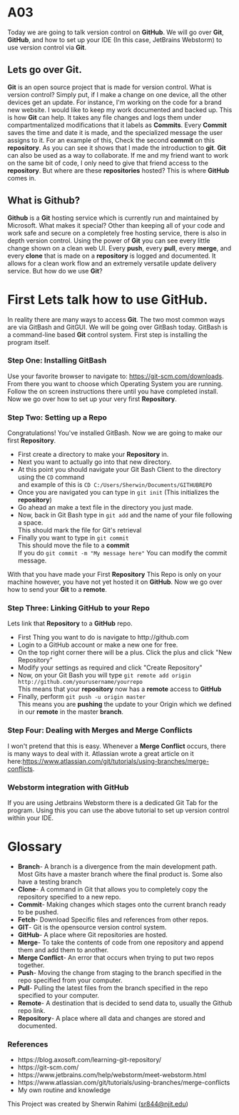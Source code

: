 # A03

Today we are going to talk version control on <b>GitHub</b>.  We will go over <b>Git</b>, <b>GitHub</b>, and how to set up your IDE (In this case, JetBrains Webstorm) to use version control via <b>Git</b>.

<h2>Lets go over <b>Git</b>.</h2>

<b>Git</b> is an open source project that is made for version control.  What is version control?  Simply put, if I make a change on one device, all the other devices get an update.  For instance, I'm working on the code for a brand new website.  I would like to keep my work documented and backed up.  This is how <b>Git</b> can help.  It takes any file changes and logs them under compartmentalized modifications that it labels as <b>Commits</b>.  Every <b>Commit</b> saves the time and date it is made, and the specialized message the user assigns to it.  For an example of this, Check the second <b>commit</b> on this <b>repository</b>.  As you can see it shows that I made the introduction to <b>git</b>.  <b>Git</b> can also be used as a way to collaborate.  If me and my friend want to work on the same bit of code, I only need to give that friend access to the <b>repository</b>.  But where are these <b>repositories</b> hosted?  This is where <b>GitHub</b> comes in.

<h2>What is <b>Github</b>?</h2>

<b>Github</b> is a <b>Git</b> hosting service which is currently run and maintained by Microsoft.  What makes it special?  Other than keeping all of your code and work safe and secure on a completely free hosting service, there is also in depth version control.  Using the power of <b>Git</b> you can see every little change shown on a clean web UI.  Every <b>push</b>, every <b>pull</b>, every <b>merge</b>, and every <b>clone</b> that is made on a <b>repository</b> is logged and documented.  It allows for a clean work flow and an extremely versatile update delivery service.  But how do we use <b>Git</b>?

<h1>First Lets talk how to use <b>GitHub</b>.</h1>

In reality there are many ways to access <b>Git</b>.  The two most common ways are via GitBash and GitGUI.  We will be going over GitBash today.  GitBash is a command-line based <b>Git</b> control system.  First step is installing the program itself.

<h3>Step One: Installing GitBash</h3>

Use your favorite browser to navigate to: https://git-scm.com/downloads.
From there you want to choose which Operating System you are running.  Follow the on screen instructions there until you have completed install.
Now we go over how to set up your very first <b>Repository</b>.

<h3>Step Two: Setting up a Repo</h3>

Congratulations! You've installed GitBash.  Now we are going to make our first <b>Repository</b>.

<ul>
  <li>First create a directory to make your <b>Repository</b> in.</li>
  <li>Next you want to actually go into that new directory.</li>
  <li>At this point you should navigate your Git Bash Client to the directory using the <code>CD</code> command<br/></li>
and example of this is <code>CD C:/Users/Sherwin/Documents/GITHUBREPO</code>
  <li>Once you are navigated you can type in <code>git init</code> (This initializes the <b>repository</b>)</li>
  <li>Go ahead an make a text file in the directory you just made.</li>
  <li>Now, back in Git Bash type in <code>git add</code> and the name of your file following a space.</br>
This should mark the file for Git's retrieval</li>
  <li>Finally you want to type in <code>git commit</code></br>
This should move the file to a <b>commit</b></br>
If you do <code>git commit -m "My message here"</code> You can modify the commit message.</li>
</ul>

With that you have made your First <b>Repository</b>  This Repo is only on your machine however, you have not yet hosted it on <b>GitHub</b>.  Now we go over how to send your <b>Git</b> to a <b>remote</b>.

<h3>Step Three: Linking <b>GitHub</b> to your Repo</h3>

Lets link that <b>Repository</b> to a <b>GitHub</b> repo.

<ul>
  <li>First Thing you want to do is navigate to http://github.com</li>
  <li>Login to a GitHub account or make a new one for free.</li>
  <li>On the top right corner there will be a plus.  Click the plus and click "New Repository"</li>
  <li>Modify your settings as required and click "Create Repository"</li>
  <li>Now, on your Git Bash you will type <code>git remote add origin http://github.com/yourusername/yourrepo</code></br>
  This means that your <b>repository</b> now has a <b>remote</b> access to <b>GitHub</b></li>
  <li>Finally, perform <code>git push -u origin master</code></br>
  This means you are <b>pushing</b> the update to your Origin which we defined in our <b>remote</b> in the master <b>branch</b>.</li>
</ul>

<h3>Step Four: Dealing with <b>Merges</b> and <b>Merge Conflicts</b></h3>

I won't pretend that this is easy.  Whenever a <b>Merge Conflict</b> occurs, there is many ways to deal with it.  Atlassian wrote a great article on it here:https://www.atlassian.com/git/tutorials/using-branches/merge-conflicts.

<h3>Webstorm integration with GitHub</h3>

If you are using Jetbrains Webstorm there is a dedicated Git Tab for the program.  Using this you can use the above tutorial to set up version control within your IDE.

<h1>Glossary</h1>

<ul>
  <li><b>Branch</b>- A branch is a divergence from the main development path.  Most Gits have a master branch where the final product is.  Some also have a testing branch</li>
  <li><b>Clone</b>- A command in Git that allows you to completely copy the repository specified to a new repo.</li>
  <li><b>Commit</b>- Making changes which stages onto the current branch ready to be pushed. </li>
  <li><b>Fetch</b>- Download Specific files and references from other repos.</li>
  <li><b>GIT</b>- Git is the opensource version control system.</li>
  <li><b>GitHub</b>- A place where Git repositories are hosted.</li>
  <li><b>Merge</b>- To take the contents of code from one repository and append them and add them to another.</li>
  <li><b>Merge Conflict</b>- An error that occurs when trying to put two repos together.</li>
  <li><b>Push</b>- Moving the change from staging to the branch specified in the repo specified from your computer.</li>
  <li><b>Pull</b>- Pulling the latest files from the branch specified in the repo specified to your computer.</li>
  <li><b>Remote</b>- A destination that is decided to send data to, usually the Github repo link.</li>
  <li><b>Repository</b>- A place where all data and changes are stored and documented. </li>
</ul>

<h3>References</h3>
<ul>
  <li>https://blog.axosoft.com/learning-git-repository/</li>
  <li>https://git-scm.com/</li>
  <li>https://www.jetbrains.com/help/webstorm/meet-webstorm.html</li>
  <li>https://www.atlassian.com/git/tutorials/using-branches/merge-conflicts</li>
  <li>My own routine and knowledge</li>
 </ul>
 
 This Project was created by Sherwin Rahimi (sr844@njit.edu)
